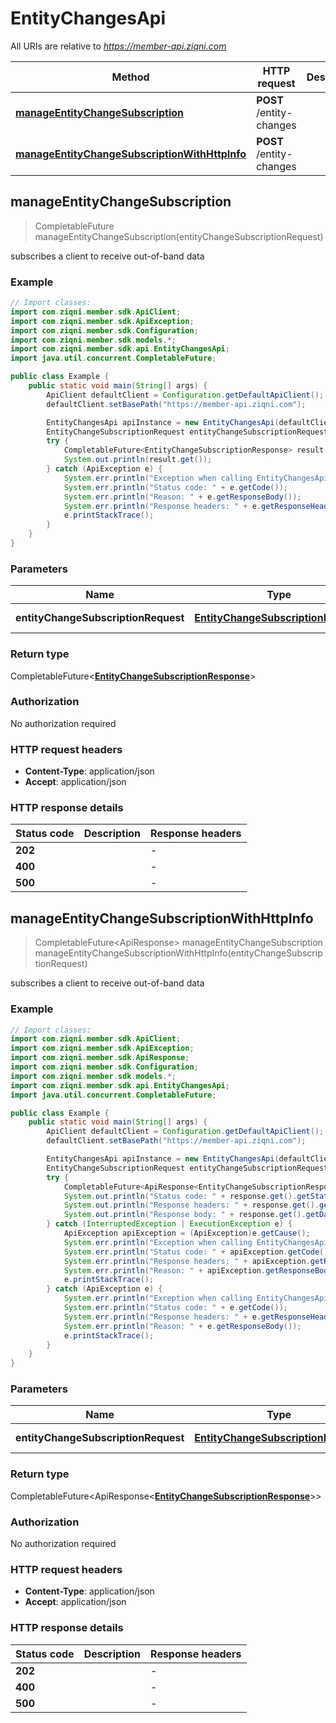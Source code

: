 # EntityChangesApi

All URIs are relative to *https://member-api.ziqni.com*

| Method | HTTP request | Description |
|------------- | ------------- | -------------|
| [**manageEntityChangeSubscription**](EntityChangesApi.md#manageEntityChangeSubscription) | **POST** /entity-changes |  |
| [**manageEntityChangeSubscriptionWithHttpInfo**](EntityChangesApi.md#manageEntityChangeSubscriptionWithHttpInfo) | **POST** /entity-changes |  |



## manageEntityChangeSubscription

> CompletableFuture<EntityChangeSubscriptionResponse> manageEntityChangeSubscription(entityChangeSubscriptionRequest)



subscribes a client to receive out-of-band data

### Example

```java
// Import classes:
import com.ziqni.member.sdk.ApiClient;
import com.ziqni.member.sdk.ApiException;
import com.ziqni.member.sdk.Configuration;
import com.ziqni.member.sdk.models.*;
import com.ziqni.member.sdk.api.EntityChangesApi;
import java.util.concurrent.CompletableFuture;

public class Example {
    public static void main(String[] args) {
        ApiClient defaultClient = Configuration.getDefaultApiClient();
        defaultClient.setBasePath("https://member-api.ziqni.com");

        EntityChangesApi apiInstance = new EntityChangesApi(defaultClient);
        EntityChangeSubscriptionRequest entityChangeSubscriptionRequest = new EntityChangeSubscriptionRequest(); // EntityChangeSubscriptionRequest | subscription payload
        try {
            CompletableFuture<EntityChangeSubscriptionResponse> result = apiInstance.manageEntityChangeSubscription(entityChangeSubscriptionRequest);
            System.out.println(result.get());
        } catch (ApiException e) {
            System.err.println("Exception when calling EntityChangesApi#manageEntityChangeSubscription");
            System.err.println("Status code: " + e.getCode());
            System.err.println("Reason: " + e.getResponseBody());
            System.err.println("Response headers: " + e.getResponseHeaders());
            e.printStackTrace();
        }
    }
}
```

### Parameters


| Name | Type | Description  | Notes |
|------------- | ------------- | ------------- | -------------|
| **entityChangeSubscriptionRequest** | [**EntityChangeSubscriptionRequest**](EntityChangeSubscriptionRequest.md)| subscription payload | |

### Return type

CompletableFuture<[**EntityChangeSubscriptionResponse**](EntityChangeSubscriptionResponse.md)>


### Authorization

No authorization required

### HTTP request headers

- **Content-Type**: application/json
- **Accept**: application/json

### HTTP response details
| Status code | Description | Response headers |
|-------------|-------------|------------------|
| **202** |  |  -  |
| **400** |  |  -  |
| **500** |  |  -  |

## manageEntityChangeSubscriptionWithHttpInfo

> CompletableFuture<ApiResponse<EntityChangeSubscriptionResponse>> manageEntityChangeSubscription manageEntityChangeSubscriptionWithHttpInfo(entityChangeSubscriptionRequest)



subscribes a client to receive out-of-band data

### Example

```java
// Import classes:
import com.ziqni.member.sdk.ApiClient;
import com.ziqni.member.sdk.ApiException;
import com.ziqni.member.sdk.ApiResponse;
import com.ziqni.member.sdk.Configuration;
import com.ziqni.member.sdk.models.*;
import com.ziqni.member.sdk.api.EntityChangesApi;
import java.util.concurrent.CompletableFuture;

public class Example {
    public static void main(String[] args) {
        ApiClient defaultClient = Configuration.getDefaultApiClient();
        defaultClient.setBasePath("https://member-api.ziqni.com");

        EntityChangesApi apiInstance = new EntityChangesApi(defaultClient);
        EntityChangeSubscriptionRequest entityChangeSubscriptionRequest = new EntityChangeSubscriptionRequest(); // EntityChangeSubscriptionRequest | subscription payload
        try {
            CompletableFuture<ApiResponse<EntityChangeSubscriptionResponse>> response = apiInstance.manageEntityChangeSubscriptionWithHttpInfo(entityChangeSubscriptionRequest);
            System.out.println("Status code: " + response.get().getStatusCode());
            System.out.println("Response headers: " + response.get().getHeaders());
            System.out.println("Response body: " + response.get().getData());
        } catch (InterruptedException | ExecutionException e) {
            ApiException apiException = (ApiException)e.getCause();
            System.err.println("Exception when calling EntityChangesApi#manageEntityChangeSubscription");
            System.err.println("Status code: " + apiException.getCode());
            System.err.println("Response headers: " + apiException.getResponseHeaders());
            System.err.println("Reason: " + apiException.getResponseBody());
            e.printStackTrace();
        } catch (ApiException e) {
            System.err.println("Exception when calling EntityChangesApi#manageEntityChangeSubscription");
            System.err.println("Status code: " + e.getCode());
            System.err.println("Response headers: " + e.getResponseHeaders());
            System.err.println("Reason: " + e.getResponseBody());
            e.printStackTrace();
        }
    }
}
```

### Parameters


| Name | Type | Description  | Notes |
|------------- | ------------- | ------------- | -------------|
| **entityChangeSubscriptionRequest** | [**EntityChangeSubscriptionRequest**](EntityChangeSubscriptionRequest.md)| subscription payload | |

### Return type

CompletableFuture<ApiResponse<[**EntityChangeSubscriptionResponse**](EntityChangeSubscriptionResponse.md)>>


### Authorization

No authorization required

### HTTP request headers

- **Content-Type**: application/json
- **Accept**: application/json

### HTTP response details
| Status code | Description | Response headers |
|-------------|-------------|------------------|
| **202** |  |  -  |
| **400** |  |  -  |
| **500** |  |  -  |

